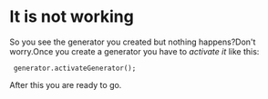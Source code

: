 # It is not working

So you see the generator you created but nothing happens?Don't worry.Once you create a generator you have to *activate it* like this:


``` generator.activateGenerator();```

After this you are ready to go.